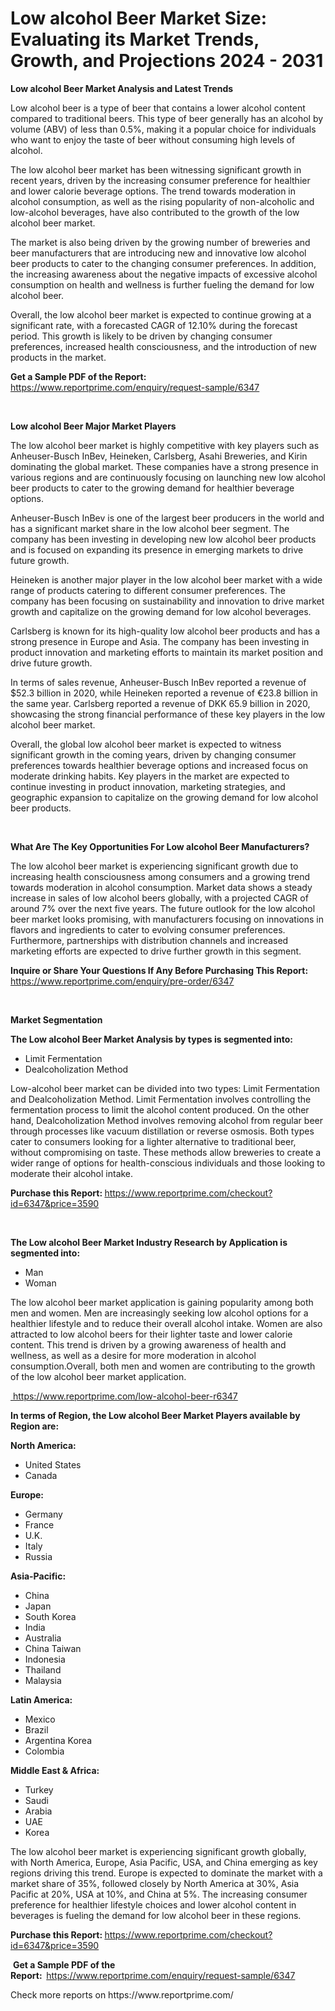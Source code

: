 <p><h1>Low alcohol Beer Market Size: Evaluating its Market Trends, Growth, and Projections 2024 - 2031</h1></p><p><strong>Low alcohol Beer Market Analysis and Latest Trends</strong></p>
<p><p>Low alcohol beer is a type of beer that contains a lower alcohol content compared to traditional beers. This type of beer generally has an alcohol by volume (ABV) of less than 0.5%, making it a popular choice for individuals who want to enjoy the taste of beer without consuming high levels of alcohol.</p><p>The low alcohol beer market has been witnessing significant growth in recent years, driven by the increasing consumer preference for healthier and lower calorie beverage options. The trend towards moderation in alcohol consumption, as well as the rising popularity of non-alcoholic and low-alcohol beverages, have also contributed to the growth of the low alcohol beer market.</p><p>The market is also being driven by the growing number of breweries and beer manufacturers that are introducing new and innovative low alcohol beer products to cater to the changing consumer preferences. In addition, the increasing awareness about the negative impacts of excessive alcohol consumption on health and wellness is further fueling the demand for low alcohol beer.</p><p>Overall, the low alcohol beer market is expected to continue growing at a significant rate, with a forecasted CAGR of 12.10% during the forecast period. This growth is likely to be driven by changing consumer preferences, increased health consciousness, and the introduction of new products in the market.</p></p>
<p><strong>Get a Sample PDF of the Report:&nbsp;</strong> <a href="https://www.reportprime.com/enquiry/request-sample/6347">https://www.reportprime.com/enquiry/request-sample/6347</a></p>
<p>&nbsp;</p>
<p><strong>Low alcohol Beer Major Market Players</strong></p>
<p><p>The low alcohol beer market is highly competitive with key players such as Anheuser-Busch InBev, Heineken, Carlsberg, Asahi Breweries, and Kirin dominating the global market. These companies have a strong presence in various regions and are continuously focusing on launching new low alcohol beer products to cater to the growing demand for healthier beverage options.</p><p>Anheuser-Busch InBev is one of the largest beer producers in the world and has a significant market share in the low alcohol beer segment. The company has been investing in developing new low alcohol beer products and is focused on expanding its presence in emerging markets to drive future growth.</p><p>Heineken is another major player in the low alcohol beer market with a wide range of products catering to different consumer preferences. The company has been focusing on sustainability and innovation to drive market growth and capitalize on the growing demand for low alcohol beverages.</p><p>Carlsberg is known for its high-quality low alcohol beer products and has a strong presence in Europe and Asia. The company has been investing in product innovation and marketing efforts to maintain its market position and drive future growth.</p><p>In terms of sales revenue, Anheuser-Busch InBev reported a revenue of $52.3 billion in 2020, while Heineken reported a revenue of €23.8 billion in the same year. Carlsberg reported a revenue of DKK 65.9 billion in 2020, showcasing the strong financial performance of these key players in the low alcohol beer market.</p><p>Overall, the global low alcohol beer market is expected to witness significant growth in the coming years, driven by changing consumer preferences towards healthier beverage options and increased focus on moderate drinking habits. Key players in the market are expected to continue investing in product innovation, marketing strategies, and geographic expansion to capitalize on the growing demand for low alcohol beer products.</p></p>
<p>&nbsp;</p>
<p><strong>What Are The Key Opportunities For Low alcohol Beer Manufacturers?</strong></p>
<p><p>The low alcohol beer market is experiencing significant growth due to increasing health consciousness among consumers and a growing trend towards moderation in alcohol consumption. Market data shows a steady increase in sales of low alcohol beers globally, with a projected CAGR of around 7% over the next five years. The future outlook for the low alcohol beer market looks promising, with manufacturers focusing on innovations in flavors and ingredients to cater to evolving consumer preferences. Furthermore, partnerships with distribution channels and increased marketing efforts are expected to drive further growth in this segment.</p></p>
<p><strong>Inquire or Share Your Questions If Any Before Purchasing This Report:</strong> <a href="https://www.reportprime.com/enquiry/pre-order/6347">https://www.reportprime.com/enquiry/pre-order/6347</a></p>
<p>&nbsp;</p>
<p><strong>Market Segmentation</strong></p>
<p><strong>The Low alcohol Beer Market Analysis by types is segmented into:</strong></p>
<p><ul><li>Limit Fermentation</li><li>Dealcoholization Method</li></ul></p>
<p><p>Low-alcohol beer market can be divided into two types: Limit Fermentation and Dealcoholization Method. Limit Fermentation involves controlling the fermentation process to limit the alcohol content produced. On the other hand, Dealcoholization Method involves removing alcohol from regular beer through processes like vacuum distillation or reverse osmosis. Both types cater to consumers looking for a lighter alternative to traditional beer, without compromising on taste. These methods allow breweries to create a wider range of options for health-conscious individuals and those looking to moderate their alcohol intake.</p></p>
<p><strong>Purchase this Report:&nbsp;</strong><a href="https://www.reportprime.com/checkout?id=6347&price=3590">https://www.reportprime.com/checkout?id=6347&price=3590</a></p>
<p>&nbsp;</p>
<p><strong>The Low alcohol Beer Market Industry Research by Application is segmented into:</strong></p>
<p><ul><li>Man</li><li>Woman</li></ul></p>
<p><p>The low alcohol beer market application is gaining popularity among both men and women. Men are increasingly seeking low alcohol options for a healthier lifestyle and to reduce their overall alcohol intake. Women are also attracted to low alcohol beers for their lighter taste and lower calorie content. This trend is driven by a growing awareness of health and wellness, as well as a desire for more moderation in alcohol consumption.Overall, both men and women are contributing to the growth of the low alcohol beer market application.</p></p>
<p><a href="https://www.reportprime.com/low-alcohol-beer-r6347">&nbsp;https://www.reportprime.com/low-alcohol-beer-r6347</a></p>
<p><strong>In terms of Region, the Low alcohol Beer Market Players available by Region are:</strong></p>
<p>
    <p> <strong> North America: </strong>
        <ul>
            <li>United States</li>
            <li>Canada</li>
        </ul>
        </p> 
    <p> <strong> Europe: </strong>
        <ul>
            <li>Germany</li>
            <li>France</li>
            <li>U.K.</li>
            <li>Italy</li>
            <li>Russia</li>
        </ul>
        </p> 
    <p> <strong> Asia-Pacific: </strong>
        <ul>
            <li>China</li>
            <li>Japan</li>
            <li>South Korea</li>
            <li>India</li>
            <li>Australia</li>
            <li>China Taiwan</li>
            <li>Indonesia</li>
            <li>Thailand</li>
            <li>Malaysia</li>
        </ul>
        </p> 
    <p> <strong> Latin America: </strong>
        <ul>
            <li>Mexico</li>
            <li>Brazil</li>
            <li>Argentina Korea</li>
            <li>Colombia</li>
        </ul>
        </p> 
    <p> <strong> Middle East & Africa: </strong>
        <ul>
            <li>Turkey</li>
            <li>Saudi</li>
            <li>Arabia</li>
            <li>UAE</li>
            <li>Korea</li>
        </ul>
    </p>
    </p>
<p><p>The low alcohol beer market is experiencing significant growth globally, with North America, Europe, Asia Pacific, USA, and China emerging as key regions driving this trend. Europe is expected to dominate the market with a market share of 35%, followed closely by North America at 30%, Asia Pacific at 20%, USA at 10%, and China at 5%. The increasing consumer preference for healthier lifestyle choices and lower alcohol content in beverages is fueling the demand for low alcohol beer in these regions.</p></p>
<p><strong>Purchase this Report: </strong><a href="https://www.reportprime.com/checkout?id=6347&price=3590">https://www.reportprime.com/checkout?id=6347&price=3590</a></p>
<p>&nbsp;<strong>Get a Sample PDF of the Report:&nbsp;&nbsp;</strong><a href="https://www.reportprime.com/enquiry/request-sample/6347">https://www.reportprime.com/enquiry/request-sample/6347</a></p>
<p><strong></strong></p>
<p>Check more reports on https://www.reportprime.com/</p>